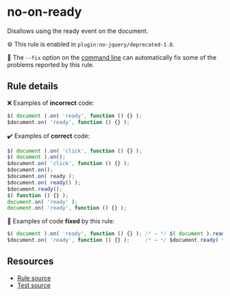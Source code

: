 # no-on-ready

Disallows using the ready event on the document.

⚙️ This rule is enabled in `plugin:no-jquery/deprecated-1.8`.

🔧 The `--fix` option on the [command line](https://eslint.org/docs/user-guide/command-line-interface#fixing-problems) can automatically fix some of the problems reported by this rule.

## Rule details

❌ Examples of **incorrect** code:
```js
$( document ).on( 'ready', function () {} );
$document.on( 'ready', function () {} );
```

✔️ Examples of **correct** code:
```js
$( document ).on( 'click', function () {} );
$( document ).on();
$document.on( 'click', function () {} );
$document.on();
$document.on( ready );
$document.on( ready() );
$document.ready();
$( function () {} );
document.on( 'ready' );
document.on( 'ready', function () {} );
```

🔧 Examples of code **fixed** by this rule:
```js
$( document ).on( 'ready', function () {} ); /* → */ $( document ).ready( function () {} );
$document.on( 'ready', function () {} );     /* → */ $document.ready( function () {} );
```

## Resources

* [Rule source](/src/rules/no-on-ready.js)
* [Test source](/src/tests/no-on-ready.js)
